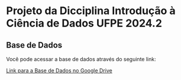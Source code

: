 # Projeto da Dicciplina Introdução à Ciência de Dados UFPE 2024.2

## Base de Dados

Você pode acessar a base de dados através do seguinte link:

[Link para a Base de Dados no Google Drive](https://drive.google.com/file/d/1MnKIsqN8N4pPXdRHjKi5z8sV_dX7DAD_/view?usp=drive_link)
